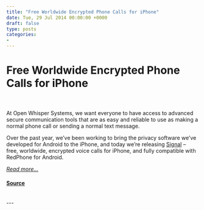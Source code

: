 ```yaml
---
title: "Free Worldwide Encrypted Phone Calls for iPhone"
date: Tue, 29 Jul 2014 00:00:00 +0000
draft: false
type: posts
categories: 
- 
---
```

# Free Worldwide Encrypted Phone Calls for iPhone

<br/>

<br/>
At Open Whisper Systems, we want everyone to have access to advanced secure communication tools that are as easy and reliable to use as making a normal phone call or sending a normal text message.

Over the past year, we’ve been working to bring the privacy software we’ve developed for Android to the iPhone, and today we’re releasing [Signal](https://itunes.apple.com/app/id874139669) – free, worldwide, encrypted voice calls for iPhone, and fully compatible with RedPhone for Android.

[_Read more..._](https://signal.org/blog/signal/)

#### [Source](https://signal.org/blog/signal/)

<br/>
---

